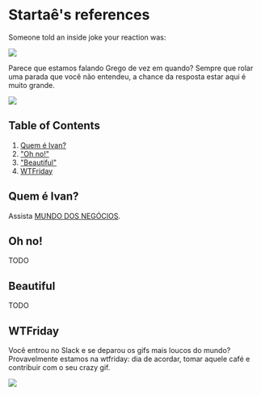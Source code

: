 # Startaê's references

Someone told an inside joke your reaction was:

![](http://media.giphy.com/media/aZ3LDBs1ExsE8/giphy.gif)

Parece que estamos falando Grego de vez em quando? Sempre que rolar uma parada que você não entendeu, a chance da resposta estar aqui é muito grande.

![](http://31.media.tumblr.com/f9b0f13eaf8a8436614c0a9662c2625d/tumblr_n1bgx5gtyT1s0t69oo1_500.gif)

## Table of Contents

1. [Quem é Ivan?](#quem-é-ivan)
2. ["Oh no!"](#oh-no)
3. ["Beautiful"](#beautiful)
4. [WTFriday](#wtfriday)

## Quem é Ivan?

Assista [MUNDO DOS NEGÓCIOS](https://youtu.be/cPbl26Fw-dk).

## Oh no!

TODO

## Beautiful

TODO

## WTFriday

Você entrou no Slack e se deparou os gifs mais loucos do mundo? Provavelmente
 estamos na wtfriday: dia de acordar, tomar aquele café e contribuir com o seu crazy gif.

![](http://media0.giphy.com/media/qvt4tdGs8H612/giphy.gif)

